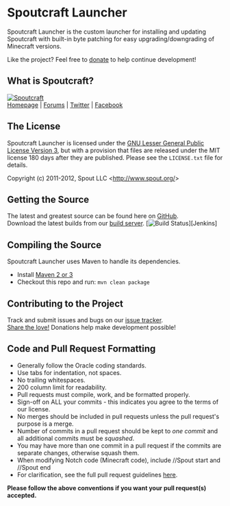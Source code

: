 Spoutcraft Launcher
===================
Spoutcraft Launcher is the custom launcher for installing and updating Spoutcraft with built-in byte patching for easy upgrading/downgrading of Minecraft versions.

Like the project? Feel free to [donate] to help continue development!

## What is Spoutcraft?


[![Spoutcraft][Logo]][Homepage]  
[Homepage] | [Forums] | [Twitter] | [Facebook]

## The License
Spoutcraft Launcher is licensed under the [GNU Lesser General Public License Version 3][License], but with a provision that files are released under the MIT license 180 days after they are published. Please see the `LICENSE.txt` file for details.

Copyright (c) 2011-2012, Spout LLC <<http://www.spout.org/>>

## Getting the Source
The latest and greatest source can be found here on [GitHub][Source].  
Download the latest builds from our [build server][Builds]. [![Build Status](http://build.spout.org/job/SpoutcraftLauncher/badge/icon)][Jenkins]

## Compiling the Source
Spoutcraft Launcher uses Maven to handle its dependencies.

* Install [Maven 2 or 3](http://maven.apache.org/download.html)
* Checkout this repo and run: `mvn clean package`

## Contributing to the Project
Track and submit issues and bugs on our [issue tracker][Issues].  
[Share the love!][Donate] Donations help make development possible!

## Code and Pull Request Formatting
* Generally follow the Oracle coding standards.
* Use tabs for indentation, not spaces.
* No trailing whitespaces.
* 200 column limit for readability.
* Pull requests must compile, work, and be formatted properly.
* Sign-off on ALL your commits - this indicates you agree to the terms of our license.
* No merges should be included in pull requests unless the pull request's purpose is a merge.
* Number of commits in a pull request should be kept to *one commit* and all additional commits must be *squashed*.
* You may have more than one commit in a pull request if the commits are separate changes, otherwise squash them.
* When modifying Notch code (Minecraft code), include //Spout start and //Spout end
* For clarification, see the full pull request guidelines [here](http://spout.in/prguide).

**Please follow the above conventions if you want your pull request(s) accepted.**

[Logo]: http://cdn.spout.org/img/logo/spoutcraft.png
[Homepage]: http://www.spout.org
[Forums]: http://forums.spout.org
[License]: http://cdn.spout.org/license/spoutv1.txt
[Source]: https://github.com/SpoutDev/SpoutcraftLauncher
[Builds]: http://build.spout.org/job/SpoutcraftLauncher
[Issues]: http://issues.spout.org/browse/SPOUTCRAFT
[Twitter]: http://spout.in/twitter
[Facebook]: http://spout.in/facebook
[Donate]: http://spout.in/donate
